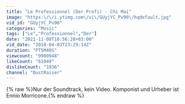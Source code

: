 ```yaml
---
title: "Le Professionnel (Der Profi) - Chi Mai"
image: "https:\/\/i.ytimg.com\/vi\/GUyjYC_Pv90\/hqdefault.jpg"
vid_id: "GUyjYC_Pv90"
categories: "Music"
tags: ["Le","Professionnel","Der"]
date: "2021-11-08T18:56:28+03:00"
vid_date: "2010-04-03T23:29:14Z"
duration: "PT5M40S"
viewcount: "9900948"
likeCount: "61049"
dislikeCount: "1936"
channel: "DustRaiser"
---
```

{% raw %}Nur der Soundtrack, kein Video. Komponist und Urheber ist Ennio Morricone.{% endraw %}
